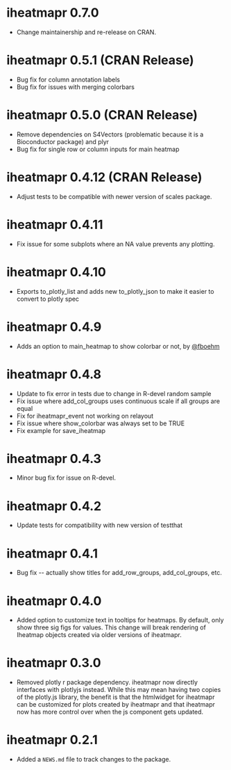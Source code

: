 # iheatmapr 0.7.0

* Change maintainership and re-release on CRAN.

# iheatmapr 0.5.1 (CRAN Release)

* Bug fix for column annotation labels
* Bug fix for issues with merging colorbars

# iheatmapr 0.5.0 (CRAN Release)

* Remove dependencies on S4Vectors (problematic because it is a Bioconductor package) and plyr 
* Bug fix for single row or column inputs for main heatmap
 
# iheatmapr 0.4.12 (CRAN Release)

* Adjust tests to be compatible with newer version of scales package.

# iheatmapr 0.4.11

* Fix issue for some subplots where an NA value prevents any plotting.

# iheatmapr 0.4.10

* Exports to_plotly_list and adds new to_plotly_json to make it easier to convert to plotly spec

# iheatmapr 0.4.9

* Adds an option to main_heatmap to show colorbar or not, by [@fboehm](https://github.com/fboehm)

# iheatmapr 0.4.8

* Update to fix error in tests due to change in R-devel random sample
* Fix issue where add_col_groups uses continuous scale if all groups are equal
* Fix for iheatmapr_event not working on relayout 
* Fix issue where show_colorbar was always set to be TRUE
* Fix example for save_iheatmap

# iheatmapr 0.4.3

* Minor bug fix for issue on R-devel.

# iheatmapr 0.4.2

* Update tests for compatibility with new version of testthat

# iheatmapr 0.4.1

* Bug fix -- actually show titles for add_row_groups, add_col_groups, etc.

# iheatmapr 0.4.0

* Added option to customize text in tooltips for heatmaps. By default, only show
three sig figs for values.  This change will break rendering of Iheatmap objects
created via older versions of iheatmapr.

# iheatmapr 0.3.0

* Removed plotly r package dependency.  iheatmapr now directly interfaces with plotlyjs instead. While this may mean having two copies of the plotly.js library, the benefit is that the htmlwidget for iheatmapr can be customized for plots created by iheatmapr and that iheatmapr now has more control over when the js component gets updated.

# iheatmapr 0.2.1

* Added a `NEWS.md` file to track changes to the package.



